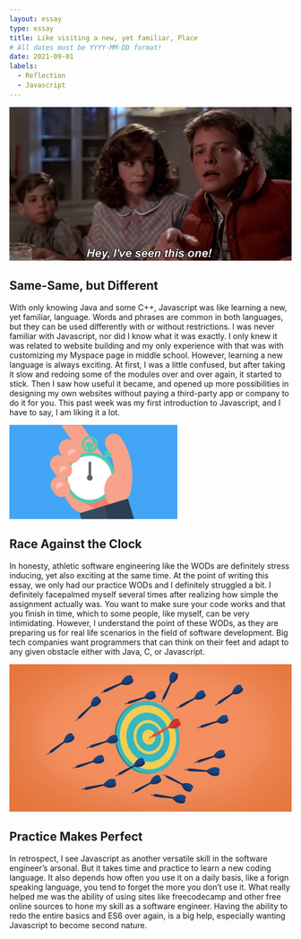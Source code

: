 ```yaml
---
layout: essay
type: essay
title: Like visiting a new, yet familiar, Place
# All dates must be YYYY-MM-DD format!
date: 2021-09-01
labels:
  - Reflection
  - Javascript
---
```


<img class="ui tiny right spaced image" src="../images/86e.png">

## Same-Same, but Different

With only knowing Java and some C++, Javascript was like learning a new, yet familiar, language. Words and phrases are common in both languages, but they can be used differently with or without restrictions. I was never familiar with Javascript, nor did I know what it was exactly. I only knew it was related to website building and my only experience with that was with customizing my Myspace page in middle school. However, learning a new language is always exciting. At first, I was a little confused,  but after taking it slow and redoing some of the modules over and over again, it started to stick. Then I saw how useful it became, and opened up more possibilities in designing my own websites without paying a third-party app or company to do it for you. This past week was my first introduction to Javascript, and I have to say, I am liking it a lot. 

<img class="ui tiny right spaced image" src="../images/fb-stopwatch2.png">

## Race Against the Clock

In honesty, athletic software engineering like the WODs are definitely stress inducing, yet also exciting at the same time. At the point of writing this essay, we only had our practice WODs and I definitely struggled a bit. I definitely facepalmed myself several times after realizing how simple the assignment actually was. You want to make sure your code works and that you finish in time, which to some people, like myself, can be very intimidating. However, I understand the point of these WODs, as they are preparing us for real life scenarios in the field of software development. Big tech companies want programmers that can think on their feet and adapt to any given obstacle either with Java, C, or Javascript. 

<img class="ui tiny right spaced image" src="../images/practice_makes_perfect_1200x627.jpg">

## Practice Makes Perfect

In retrospect, I see Javascript as another versatile skill in the software engineer’s arsonal. But it takes time and practice to learn a new coding language. It also depends how often you use it on a daily basis, like a forign speaking language, you tend to forget the more you don’t use it. What really helped me was the ability of using sites like freecodecamp and other free online sources to hone my skill as a software engineer. Having the ability to redo the entire basics and ES6 over again, is a big help, especially wanting Javascript to become second nature.

